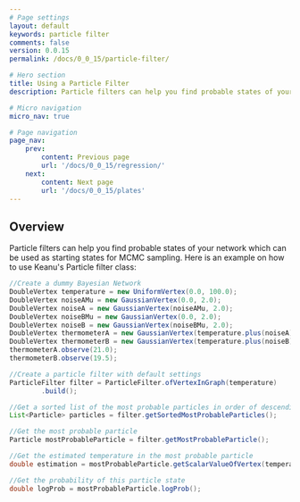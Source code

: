 ```yaml
---
# Page settings
layout: default
keywords: particle filter
comments: false
version: 0.0.15
permalink: /docs/0_0_15/particle-filter/

# Hero section
title: Using a Particle Filter
description: Particle filters can help you find probable states of your network

# Micro navigation
micro_nav: true

# Page navigation
page_nav:
    prev:
        content: Previous page
        url: '/docs/0_0_15/regression/'
    next: 
        content: Next page
        url: '/docs/0_0_15/plates'
---
```


## Overview
Particle filters can help you find probable states of your network which can be used as starting states for MCMC sampling. 
Here is an example on how to use Keanu's Particle filter class:

```java
//Create a dummy Bayesian Network
DoubleVertex temperature = new UniformVertex(0.0, 100.0);
DoubleVertex noiseAMu = new GaussianVertex(0.0, 2.0);
DoubleVertex noiseA = new GaussianVertex(noiseAMu, 2.0);
DoubleVertex noiseBMu = new GaussianVertex(0.0, 2.0);
DoubleVertex noiseB = new GaussianVertex(noiseBMu, 2.0);
DoubleVertex thermometerA = new GaussianVertex(temperature.plus(noiseA), 1.0);
DoubleVertex thermometerB = new GaussianVertex(temperature.plus(noiseB), 1.0);
thermometerA.observe(21.0);
thermometerB.observe(19.5);

//Create a particle filter with default settings
ParticleFilter filter = ParticleFilter.ofVertexInGraph(temperature)
        .build();

//Get a sorted list of the most probable particles in order of descending probability
List<Particle> particles = filter.getSortedMostProbableParticles();

//Get the most probable particle
Particle mostProbableParticle = filter.getMostProbableParticle();

//Get the estimated temperature in the most probable particle
double estimation = mostProbableParticle.getScalarValueOfVertex(temperature);

//Get the probability of this particle state
double logProb = mostProbableParticle.logProb();
```